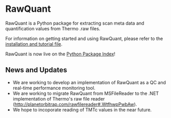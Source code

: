 # RawQuant

RawQuant is a Python package for extracting scan meta data and quantification values from Thermo .raw files.

For information on getting started and using RawQuant, please refer to the [installation and tutorial file](https://github.com/kevinkovalchik/RawQuant/blob/master/docs/RawQuant_Instructions_ver-Mar2018.md).

RawQuant is now live on the [Python Package Index](https://pypi.python.org/pypi/RawQuant)!

## News and Updates

 * We are working to develop an implementation of RawQuant as a QC and real-time performance monitoring tool.
 * We are working to migrate RawQuant from MSFileReader to the .NET implementation of Thermo's raw file reader (http://planetorbitrap.com/rawfilereader#.WtfhwpPwbAw).
 * We hope to incoporate reading of TMTc values in the near future.
